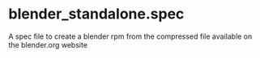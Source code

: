 # blender_standalone.spec
A spec file to create a blender rpm from the compressed file available on the blender.org website
